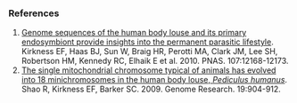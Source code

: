 ### References

1.  [Genome sequences of the human body louse and its primary
    endosymbiont provide insights into the permanent parasitic
    lifestyle](http://europepmc.org/abstract/MED/20566863).\
    Kirkness EF, Haas BJ, Sun W, Braig HR, Perotti MA, Clark JM, Lee SH,
    Robertson HM, Kennedy RC, Elhaik E et al. 2010. PNAS.
    107:12168-12173.
2.  [The single mitochondrial chromosome typical of animals has evolved
    into 18 minichromosomes in the human body louse, *Pediculus
    humanus*](http://europepmc.org/abstract/MED/19336451).\
    Shao R, Kirkness EF, Barker SC. 2009. Genome Research. 19:904-912.
